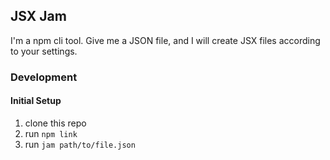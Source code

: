 ## JSX Jam

I'm a npm cli tool. Give me a JSON file, and I will create JSX files according to your settings.

### Development
#### Initial Setup
1. clone this repo
2. run `npm link`
3. run `jam path/to/file.json`